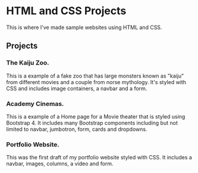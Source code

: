 # HTML and CSS Projects
This is where I've made sample websites using HTML and CSS.

## Projects
### The Kaiju Zoo.
This is a example of a fake zoo that has large monsters known as "kaiju" from different movies and a couple from norse mythology.
It's styled with CSS and includes image containers, a navbar and a form.

### Academy Cinemas.
This is a example of a Home page for a Movie theater that is styled using Bootstrap 4. It includes many Bootstrap components
including but not limited to navbar, jumbotron, form, cards and dropdowns.

### Portfolio Website.
This was the first draft of my portfolio website styled with CSS. It includes a navbar, images, columns, a video and form.


